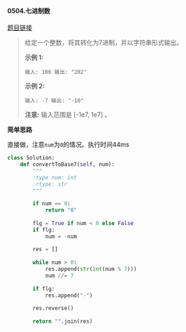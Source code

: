 #### 0504.七进制数
[题目链接](https://leetcode-cn.com/problems/base-7/)
> 给定一个整数，将其转化为7进制，并以字符串形式输出。
>
> **示例 1:**
>
> `
> 输入: 100
> 输出: "202"
> `
>
> **示例 2:**
>
> `
> 输入: -7
> 输出: "-10"
> `
>
> **注意:** 输入范围是 [-1e7, 1e7] 。

**简单思路**

直接做，注意`num`为`0`的情况。执行时间44ms

```python
class Solution:
    def convertToBase7(self, num):
        """
        :type num: int
        :rtype: str
        """
        
        if num == 0:
            return "0"
        
        flg = True if num < 0 else False
        if flg:
            num = -num
        
        res = []
        
        while num > 0:
            res.append(str(int(num % 7)))
            num //= 7
        
        if flg:
            res.append("-")
        
        res.reverse()
        
        return "".join(res)
```

